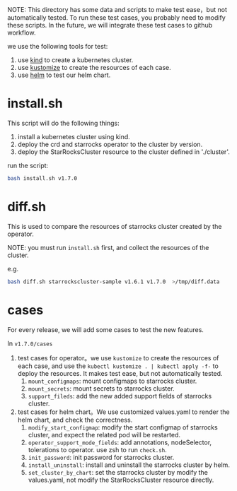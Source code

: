 NOTE: This directory has some data and scripts to make test ease，but not automatically tested.
To run these test cases, you probably need to modify these scripts. In the future, we will integrate these test cases to
github workflow.

we use the following tools for test:

1. use [kind](https://kind.sigs.k8s.io/) to create a kubernetes cluster.
2. use [kustomize](https://kustomize.io/) to create the resources of each case.
3. use [helm](https://helm.sh/) to test our helm chart.

# install.sh

This script will do the following things:

1. install a kubernetes cluster using kind.
2. deploy the crd and starrocks operator to the cluster by version.
3. deploy the StarRocksCluster resource to the cluster defined in './cluster'.

run the script:

```bash
bash install.sh v1.7.0
```

# diff.sh

This is used to compare the resources of starrocks cluster created by the operator.

NOTE: you must run `install.sh` first, and collect the resources of the cluster.

e.g.

```bash
bash diff.sh starrockscluster-sample v1.6.1 v1.7.0  >/tmp/diff.data
```

# cases

For every release, we will add some cases to test the new features.

In `v1.7.0/cases`

1. test cases for operator。we use `kustomize` to create the resources of each case, and use
   the `kubectl kustomize . | kubectl apply -f-` to deploy the resources. It makes test ease, but not automatically
   tested.
    1. `mount_configmaps`: mount configmaps to starrocks cluster.
    2. `mount_secrets`: mount secrets to starrocks cluster.
    3. `support_fileds`: add the new added support fields of starrocks cluster.
2. test cases for helm chart。We use customized values.yaml to render the helm chart, and check the correctness.
    1. `modify_start_configmap`: modify the start configmap of starrocks cluster, and expect the related pod will be
       restarted.
    2. `operator_support_mode_fields`: add annotations, nodeSelector, tolerations to operator. use zsh to
       run `check.sh`.
    3. `init_password`: init password for starrocks cluster.
    4. `install_uninstall`: install and uninstall the starrocks cluster by helm.
    5. `set_cluster_by_chart`: set the starrocks cluster by modify the values.yaml, not modify the StarRocksCluster
       resource directly.